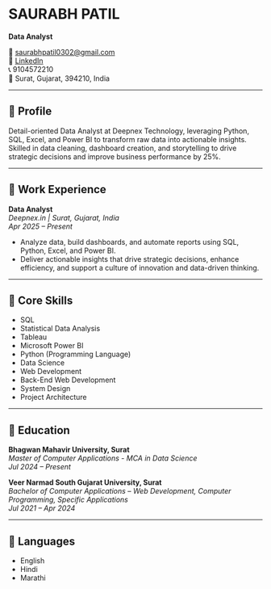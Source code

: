 # SAURABH PATIL  
**Data Analyst**  

📧 saurabhpatil0302@gmail.com  
🔗 [LinkedIn](https://www.linkedin.com/in/saurabh-patil-459705250)  
📞 9104572210  
📍 Surat, Gujarat, 394210, India  

---

## 🔹 Profile

Detail-oriented Data Analyst at Deepnex Technology, leveraging Python, SQL, Excel, and Power BI to transform raw data into actionable insights. Skilled in data cleaning, dashboard creation, and storytelling to drive strategic decisions and improve business performance by 25%.

---

## 🔹 Work Experience

**Data Analyst**  
*Deepnex.in | Surat, Gujarat, India*  
*Apr 2025 – Present*  

- Analyze data, build dashboards, and automate reports using SQL, Python, Excel, and Power BI.  
- Deliver actionable insights that drive strategic decisions, enhance efficiency, and support a culture of innovation and data-driven thinking.

---

## 🔹 Core Skills

- SQL  
- Statistical Data Analysis  
- Tableau  
- Microsoft Power BI  
- Python (Programming Language)  
- Data Science  
- Web Development  
- Back-End Web Development
- System Design
- Project Architecture

---

## 🔹 Education

**Bhagwan Mahavir University, Surat**  
*Master of Computer Applications - MCA in Data Science*  
*Jul 2024 – Present*  

**Veer Narmad South Gujarat University, Surat**  
*Bachelor of Computer Applications – Web Development, Computer Programming, Specific Applications*  
*Jul 2021 – Apr 2024*

---

## 🔹 Languages

- English  
- Hindi  
- Marathi
